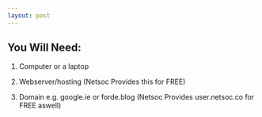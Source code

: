 ```yaml
---
layout: post
---
```


## You Will Need:

1. Computer or a laptop

2. Webserver/hosting (Netsoc Provides this for FREE)

3. Domain e.g. google.ie or forde.blog (Netsoc Provides user.netsoc.co for FREE aswell)
